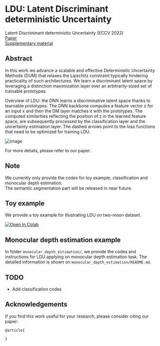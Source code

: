 # LDU: Latent Discriminant deterministic Uncertainty
Latent Discriminant deterministic Uncertainty (ECCV 2022)   
[Paper]()   
[Supplementary material]()

## Abstract
In this work we advance a scalable and effective Deterministic Uncertainty Methods (DUM) that relaxes the Lipschitz constraint typically hindering practicality of such architectures. We learn a discriminant latent space by leveraging a distinction maximization layer over an arbitrarily-sized set of trainable prototypes. 

Overview of LDU:
the DNN learns a discriminative latent space thanks to
learnable prototypes. The DNN backbone computes a feature vector z for an input x and then the DM layer matches it with the prototypes. The computed similarities reflecting the position of z in the learned feature space, are subsequently processed by the classification layer and the uncertainty estimation layer. The dashed arrows point to the loss functions that need to be optimized for training LDU.

![image](https://github.com/ENSTA-U2IS/LDU/blob/main/process.png)

For more details, please refer to our paper.

## Note
We currently only provide the codes for toy example, classification and monocular depth estimation.\
The semantic segmentation part will be released in near future.

## Toy example
We provide a toy example for illustrating LDU on two-moon dataset.
<p>
<a href="https://colab.research.google.com/drive/10On0ubqVEcOUvKTNCED1_qF9l5UG7OSc?usp=sharing" target="_parent">
  <img src="https://colab.research.google.com/assets/colab-badge.svg" alt="Open In Colab"/>
</a>
</p>

## Monocular depth estimation example
In folder `monocular_depth_estimation/`, we provide the codes and instructions for LDU applying on monocular depth estimation task. The detailed information is shown on `monocular_depth_estimation/README.md`.

## TODO
-   Add classification codes


## Acknowledgements
If you find this work useful for your research, please consider citing our paper:
```
@article{

}
```
